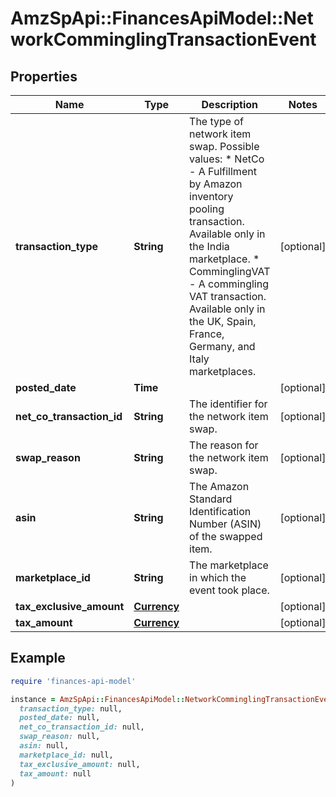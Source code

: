 # AmzSpApi::FinancesApiModel::NetworkComminglingTransactionEvent

## Properties

| Name | Type | Description | Notes |
| ---- | ---- | ----------- | ----- |
| **transaction_type** | **String** | The type of network item swap.  Possible values:  * NetCo - A Fulfillment by Amazon inventory pooling transaction. Available only in the India marketplace.  * ComminglingVAT - A commingling VAT transaction. Available only in the UK, Spain, France, Germany, and Italy marketplaces. | [optional] |
| **posted_date** | **Time** |  | [optional] |
| **net_co_transaction_id** | **String** | The identifier for the network item swap. | [optional] |
| **swap_reason** | **String** | The reason for the network item swap. | [optional] |
| **asin** | **String** | The Amazon Standard Identification Number (ASIN) of the swapped item. | [optional] |
| **marketplace_id** | **String** | The marketplace in which the event took place. | [optional] |
| **tax_exclusive_amount** | [**Currency**](Currency.md) |  | [optional] |
| **tax_amount** | [**Currency**](Currency.md) |  | [optional] |

## Example

```ruby
require 'finances-api-model'

instance = AmzSpApi::FinancesApiModel::NetworkComminglingTransactionEvent.new(
  transaction_type: null,
  posted_date: null,
  net_co_transaction_id: null,
  swap_reason: null,
  asin: null,
  marketplace_id: null,
  tax_exclusive_amount: null,
  tax_amount: null
)
```

